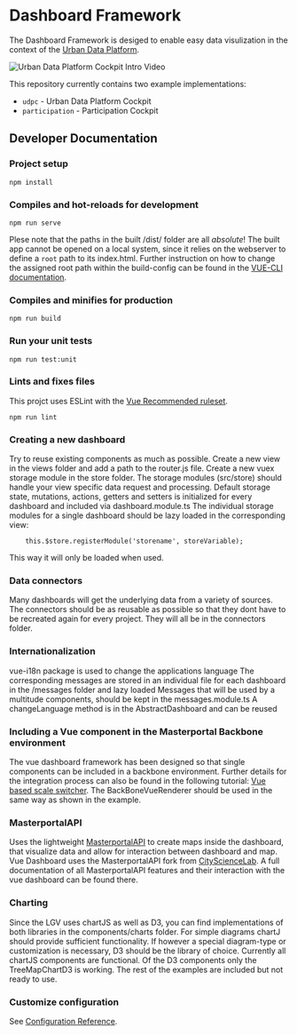 # Dashboard Framework

The Dashboard Framework is desiged to enable easy data visulization in the context of the [Urban Data Platform](http://www.urbandataplatform.hamburg/).

![Urban Data Platform Cockpit Intro Video](https://drive.google.com/uc?export=view&id=1qagMPBRHsxVURqrbrVIPn2a-9OYFqCs7)

 This repository currently contains two example implementations:
- `udpc` - Urban Data Platform Cockpit
- `participation` - Participation Cockpit

## Developer Documentation

### Project setup
```
npm install
```

### Compiles and hot-reloads for development
```
npm run serve
```
Plese note that the paths in the built /dist/ folder are all *absolute*!
The built app cannot be opened on a local system, since it relies on the webserver to define a `root` path to its index.html.
Further instruction on how to change the assigned root path within the build-config can be found in the [VUE-CLI documentation](https://cli.vuejs.org/config/#publicpath).

### Compiles and minifies for production
```
npm run build
```

### Run your unit tests
```
npm run test:unit
```

### Lints and fixes files

This projct uses ESLint with the [Vue Recommended ruleset](https://eslint.vuejs.org/rules/#priority-c-recommended-minimizing-arbitrary-choices-and-cognitive-overhead-for-vue-js-2-x).

```
npm run lint
```

### Creating a new dashboard

Try to reuse existing components as much as possible.
Create a new view in the views folder and add a path to the router.js file.
Create a new vuex storage module in the store folder.
The storage modules (src/store) should handle your view specific data request and processing.
Default storage state, mutations, actions, getters and setters is initialized for every dashboard and included via dashboard.module.ts
The individual storage modules for a single dashboard should be lazy loaded in the corresponding view:
```
    this.$store.registerModule('storename', storeVariable);
```
This way it will only be loaded when used.


### Data connectors

Many dashboards will get the underlying data from a variety of sources.
The connectors should be as reusable as possible so that they dont have to be recreated again for every project.
They will all be in the connectors folder.


### Internationalization

vue-i18n package is used to change the applications language
The corresponding messages are stored in an individual file for each dashboard in the /messages folder and lazy loaded 
Messages that will be used by a multitude components, should be kept in the messages.module.ts
A changeLanguage method is in the AbstractDashboard and can be reused


### Including a Vue component in the Masterportal Backbone environment

The vue dashboard framework has been designed so that single components can be included in a backbone environment.
Further details for the integration process can also be found in the following tutorial:
[Vue based scale switcher](https://bitbucket.org/illD/masterportal-vue/src/dev/doc/03_tutorial_vue_module_scale_switcher.md).
The BackBoneVueRenderer should be used in the same way as shown in the example.

### MasterportalAPI

Uses the lightweight [MasterportalAPI](https://bitbucket.org/geowerkstatt-hamburg/masterportalapi.git) to create maps inside the dashboard, that visualize data and allow for interaction between dashboard and map.
Vue Dashboard uses the MasterportalAPI fork from [CityScienceLab](https://bitbucket.org/dasc3290/masterportalapi-csl.git).
A full documentation of all MasterportalAPI features and their interaction with the vue dashboard can be found there.

### Charting

Since the LGV uses chartJS as well as D3, you can find implementations of both libraries in the components/charts folder.
For simple diagrams chartJ should provide sufficient functionality. If however a special diagram-type or customization is necessary, D3 should be the library of choice.
Currently all chartJS components are functional. Of the D3 components only the TreeMapChartD3 is working. The rest of the examples are included but not ready to use.


### Customize configuration
See [Configuration Reference](https://cli.vuejs.org/config/).
